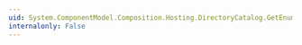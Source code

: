 ```yaml
---
uid: System.ComponentModel.Composition.Hosting.DirectoryCatalog.GetEnumerator
internalonly: False
---
```

